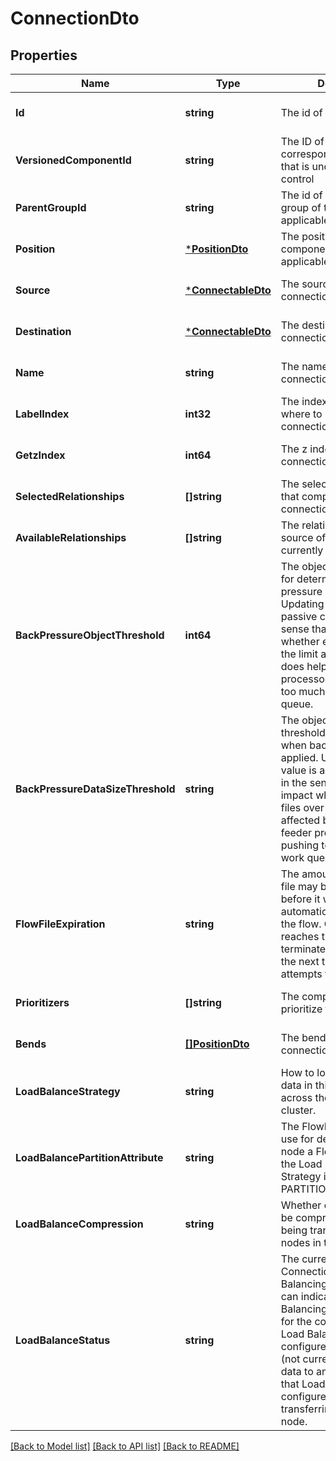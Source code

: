 # ConnectionDto

## Properties
Name | Type | Description | Notes
------------ | ------------- | ------------- | -------------
**Id** | **string** | The id of the component. | [optional] [default to null]
**VersionedComponentId** | **string** | The ID of the corresponding component that is under version control | [optional] [default to null]
**ParentGroupId** | **string** | The id of parent process group of this component if applicable. | [optional] [default to null]
**Position** | [***PositionDto**](PositionDTO.md) | The position of this component in the UI if applicable. | [optional] [default to null]
**Source** | [***ConnectableDto**](ConnectableDTO.md) | The source of the connection. | [optional] [default to null]
**Destination** | [***ConnectableDto**](ConnectableDTO.md) | The destination of the connection. | [optional] [default to null]
**Name** | **string** | The name of the connection. | [optional] [default to null]
**LabelIndex** | **int32** | The index of the bend point where to place the connection label. | [optional] [default to null]
**GetzIndex** | **int64** | The z index of the connection. | [optional] [default to null]
**SelectedRelationships** | **[]string** | The selected relationship that comprise the connection. | [optional] [default to null]
**AvailableRelationships** | **[]string** | The relationships that the source of the connection currently supports. | [optional] [default to null]
**BackPressureObjectThreshold** | **int64** | The object count threshold for determining when back pressure is applied. Updating this value is a passive change in the sense that it won&#39;t impact whether existing files over the limit are affected but it does help feeder processors to stop pushing too much into this work queue. | [optional] [default to null]
**BackPressureDataSizeThreshold** | **string** | The object data size threshold for determining when back pressure is applied. Updating this value is a passive change in the sense that it won&#39;t impact whether existing files over the limit are affected but it does help feeder processors to stop pushing too much into this work queue. | [optional] [default to null]
**FlowFileExpiration** | **string** | The amount of time a flow file may be in the flow before it will be automatically aged out of the flow. Once a flow file reaches this age it will be terminated from the flow the next time a processor attempts to start work on it. | [optional] [default to null]
**Prioritizers** | **[]string** | The comparators used to prioritize the queue. | [optional] [default to null]
**Bends** | [**[]PositionDto**](PositionDTO.md) | The bend points on the connection. | [optional] [default to null]
**LoadBalanceStrategy** | **string** | How to load balance the data in this Connection across the nodes in the cluster. | [optional] [default to null]
**LoadBalancePartitionAttribute** | **string** | The FlowFile Attribute to use for determining which node a FlowFile will go to if the Load Balancing Strategy is set to PARTITION_BY_ATTRIBUTE | [optional] [default to null]
**LoadBalanceCompression** | **string** | Whether or not data should be compressed when being transferred between nodes in the cluster. | [optional] [default to null]
**LoadBalanceStatus** | **string** | The current status of the Connection&#39;s Load Balancing Activities. Status can indicate that Load Balancing is not configured for the connection, that Load Balancing is configured but inactive (not currently transferring data to another node), or that Load Balancing is configured and actively transferring data to another node. | [optional] [default to null]

[[Back to Model list]](../pkg/nifi/README.md#documentation-for-models) [[Back to API list]](../pkg/nifi/README.md#documentation-for-api-endpoints) [[Back to README]](../pkg/nifi/README.md)


